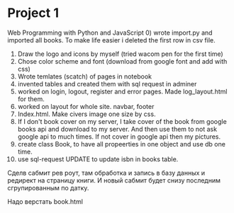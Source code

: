# Project 1

Web Programming with Python and JavaScript
0) wrote import.py and imported all books. To make life easier i deleted the first row in csv file.
1) Draw the logo and icons by myself (tried wacom pen for the first time)
2) Chose color scheme and font (download from google font and add with css)
3) Wrote temlates (scatch) of pages in notebook
4) invented tables and created them with sql request in adminer
5) worked on login, logout, register and error pages. Made log_layout.html for them.
6) worked on layout for whole site. navbar, footer
7) Index.html. Make civers image one size by css.
8) If I don't book cover on my server, I take cover of the book from google books api and download to my server.
 And then use them to not ask google api to much times. If not cover in google api then my pictures.
9) create class Book, to have all propeerties in one object and use db one time.
10) use sql-request UPDATE to update isbn in books table.




Сделв сабмит рев роут, там обработка и запись в базу данных и редирект на страницу книги. И новый сабмит будет снизу последним сгрупированным по датку.
<!-- <div class="review-amount"> review: {{ gr-info.revs }}</div>
                    <div class="review-amount"> GoodReader rating: {{ gr-info.rating }}</div> -->

Надо верстать book.html
